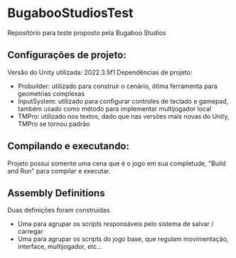 # BugabooStudiosTest
Repositório para teste proposto pela Bugaboo Studios
## Configurações de projeto:

Versão do Unity utilizada: 2022.3.5f1
Dependências de projeto:

- Probuilder: utilizado para construir o cenário, ótima ferramenta para geometrias complexas
- InputSystem: utilizado para configurar controles de teclado e gamepad, também usado como método para implementar multijogador local
- TMPro: utilizado nos textos, dado que nas versões mais novas do Unity, TMPro se tornou padrão

## Compilando e executando:
Projeto possui somente uma cena que é o jogo em sua completude, "Build and Run" para compilar e executar.

## Assembly Definitions
Duas definições foram construidas
- Uma para agrupar os scripts responsáveis pelo sistema de salvar / carregar
- Uma para agrupar os scripts do jogo base, que regulam movimentação, interface, multijogador, etc...

